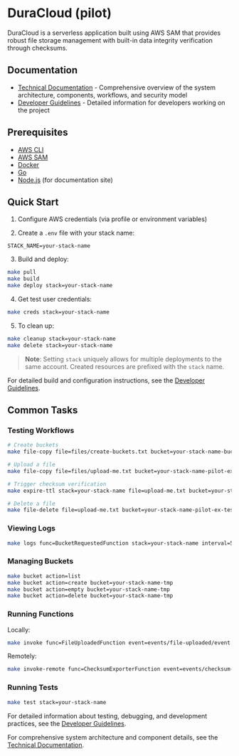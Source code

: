 # DuraCloud (pilot)

DuraCloud is a serverless application built using AWS SAM that provides robust file storage management with built-in data integrity verification through checksums.

## Documentation

- [Technical Documentation](technical-documentation.md) - Comprehensive overview of the system architecture, components, workflows, and security model
- [Developer Guidelines](guidelines.md) - Detailed information for developers working on the project

## Prerequisites

- [AWS CLI](https://docs.aws.amazon.com/cli/latest/userguide/getting-started-install.html)
- [AWS SAM](https://docs.aws.amazon.com/serverless-application-model/latest/developerguide/install-sam-cli.html)
- [Docker](https://docs.docker.com/engine/install/)
- [Go](https://go.dev/doc/install)
- [Node.js](https://nodejs.org/en) (for documentation site)

## Quick Start

1. Configure AWS credentials (via profile or environment variables)

2. Create a `.env` file with your stack name:

```
STACK_NAME=your-stack-name
```

3. Build and deploy:

```bash
make pull
make build
make deploy stack=your-stack-name
```

4. Get test user credentials:

```bash
make creds stack=your-stack-name
```

5. To clean up:

```bash
make cleanup stack=your-stack-name
make delete stack=your-stack-name
```

> **Note**: Setting `stack` uniquely allows for multiple deployments to the same account. Created resources are prefixed with the `stack` name.

For detailed build and configuration instructions, see the [Developer Guidelines](guidelines.md).

## Common Tasks

### Testing Workflows

```bash
# Create buckets
make file-copy file=files/create-buckets.txt bucket=your-stack-name-bucket-requested

# Upload a file
make file-copy file=files/upload-me.txt bucket=your-stack-name-pilot-ex-testing123

# Trigger checksum verification
make expire-ttl stack=your-stack-name file=upload-me.txt bucket=your-stack-name-pilot-ex-testing123

# Delete a file
make file-delete file=upload-me.txt bucket=your-stack-name-pilot-ex-testing123
```

### Viewing Logs

```bash
make logs func=BucketRequestedFunction stack=your-stack-name interval=5m
```

### Managing Buckets

```bash
make bucket action=list
make bucket action=create bucket=your-stack-name-tmp
make bucket action=empty bucket=your-stack-name-tmp
make bucket action=delete bucket=your-stack-name-tmp
```

### Running Functions

Locally:

```bash
make invoke func=FileUploadedFunction event=events/file-uploaded/event.json
```

Remotely:

```bash
make invoke-remote func=ChecksumExporterFunction event=events/checksum-exporter/event.json stack=your-stack-name
```

### Running Tests

```bash
make test stack=your-stack-name
```

For detailed information about testing, debugging, and development practices, see the [Developer Guidelines](guidelines.md).

For comprehensive system architecture and component details, see the [Technical Documentation](technical-documentation.md).
